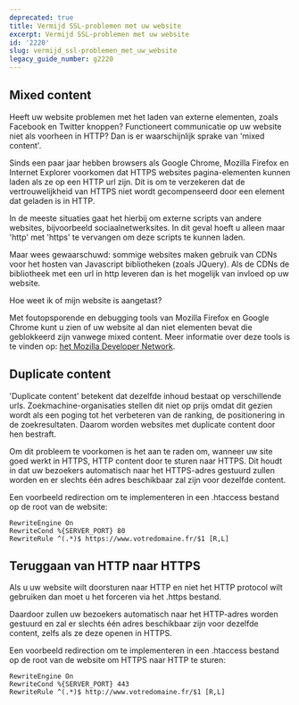 ```yaml
---
deprecated: true
title: Vermijd SSL-problemen met uw website
excerpt: Vermijd SSL-problemen met uw website
id: '2220'
slug: vermijd_ssl-problemen_met_uw_website
legacy_guide_number: g2220
---
```



## Mixed content
Heeft uw website problemen met het laden van externe elementen, zoals Facebook en Twitter knoppen? Functioneert communicatie op uw website niet als voorheen in HTTP? Dan is er waarschijnlijk sprake van 'mixed content'. 

Sinds een paar jaar hebben browsers als Google Chrome, Mozilla Firefox en Internet Explorer voorkomen dat HTTPS websites pagina-elementen kunnen laden als ze op een HTTP url zijn. Dit is om te verzekeren dat de vertrouwelijkheid van HTTPS niet wordt gecompenseerd door een element dat geladen is in HTTP. 

In de meeste situaties gaat het hierbij om externe scripts van andere websites, bijvoorbeeld sociaalnetwerksites. In dit geval hoeft u alleen maar 'http' met 'https' te vervangen om deze scripts te kunnen laden. 

Maar wees gewaarschuwd: sommige websites maken gebruik van CDNs voor het hosten van Javascript bibliotheken (zoals JQuery). Als de  CDNs de bibliotheek met een url in http leveren dan is het mogelijk van invloed op uw website. 

Hoe weet ik of mijn website is aangetast? 

Met foutopsporende en debugging tools van Mozilla Firefox en Google Chrome kunt u zien of uw website al dan niet elementen bevat die geblokkeerd zijn vanwege mixed content. Meer informatie over deze tools is te vinden op: [het Mozilla Developer Network](https://developer.mozilla.org/fr/docs/S%C3%A9curit%C3%A9/MixedContent).


## Duplicate content
'Duplicate content' betekent dat dezelfde inhoud bestaat op verschillende urls. Zoekmachine-organisaties stellen dit niet op prijs omdat dit gezien wordt als een poging tot het verbeteren van de ranking, de positionering in de zoekresultaten. Daarom worden websites met duplicate content door hen bestraft.  

Om dit probleem te voorkomen is het aan te raden om, wanneer uw site goed werkt in HTTPS, HTTP content door te sturen naar HTTPS. Dit houdt in dat uw bezoekers automatisch naar het HTTPS-adres gestuurd zullen worden en er slechts één adres beschikbaar zal zijn voor dezelfde content. 

Een voorbeeld redirection om te implementeren in een .htaccess bestand op de root van de website: 


```
RewriteEngine On
RewriteCond %{SERVER_PORT} 80
RewriteRule ^(.*)$ https://www.votredomaine.fr/$1 [R,L]
```




## Teruggaan van HTTP naar HTTPS
Als u uw website wilt doorsturen naar HTTP en niet het HTTP protocol wilt gebruiken dan moet u het forceren via het .https bestand. 

Daardoor zullen uw bezoekers automatisch naar het HTTP-adres worden gestuurd en zal er slechts één adres beschikbaar zijn voor dezelfde content, zelfs als ze deze openen in HTTPS. 

Een voorbeeld redirection om te implementeren in een .htaccess bestand op de root van de website om HTTPS naar HTTP te sturen:


```
RewriteEngine On
RewriteCond %{SERVER_PORT} 443
RewriteRule ^(.*)$ http://www.votredomaine.fr/$1 [R,L]
```



